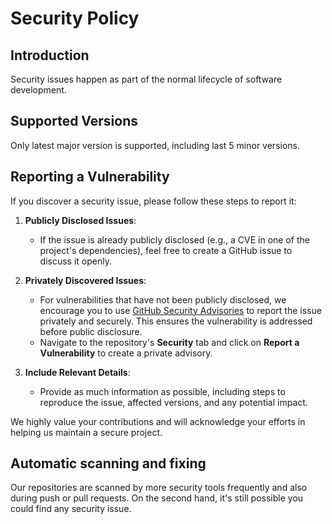 # Security Policy

## Introduction

Security issues happen as part of the normal lifecycle of software development.

## Supported Versions

Only latest major version is supported, including last 5 minor versions.

## Reporting a Vulnerability

If you discover a security issue, please follow these steps to report it:

1. **Publicly Disclosed Issues**:
   - If the issue is already publicly disclosed (e.g., a CVE in one of the project's dependencies), feel free to create a GitHub issue to discuss it openly.

2. **Privately Discovered Issues**:
   - For vulnerabilities that have not been publicly disclosed, we encourage you to use [GitHub Security Advisories](https://docs.github.com/en/code-security/security-advisories) to report the issue privately and securely. This ensures the vulnerability is addressed before public disclosure.
   - Navigate to the repository's **Security** tab and click on **Report a Vulnerability** to create a private advisory.

3. **Include Relevant Details**:
   - Provide as much information as possible, including steps to reproduce the issue, affected versions, and any potential impact.

We highly value your contributions and will acknowledge your efforts in helping us maintain a secure project.

## Automatic scanning and fixing

Our repositories are scanned by more security tools frequently and also during push or pull requests. On the second hand, it's still possible you could find any security  issue.
